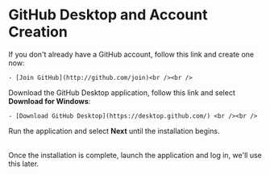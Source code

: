 # GitHub Desktop and Account Creation

If you don't already have a GitHub account, follow this link and create one now:

    - [Join GitHub](http://github.com/join)<br /><br />

Download the GitHub Desktop application, follow this link and select **Download for Windows**:

    - [Download GitHub Desktop](https://desktop.github.com/) <br /><br />

Run the application and select **Next** until the installation begins.<br /><br />

Once the installation is complete, launch the application and log in, we'll use this later.

